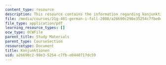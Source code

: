 ```yaml
---
content_type: resource
description: This resource contains the information regarding konjunktionen.
file: /media/courses/21g-401-german-i-fall-2008/a26690c298e35254c7fbe0440717dc59_MIT21G_401F08_subord.pdf
file_type: application/pdf
learning_resource_types: []
ocw_type: OCWFile
parent_title: Study Materials
parent_type: CourseSection
resourcetype: Document
title: Konjunktionen
uid: a26690c2-98e3-5254-c7fb-e0440717dc59
---
```

